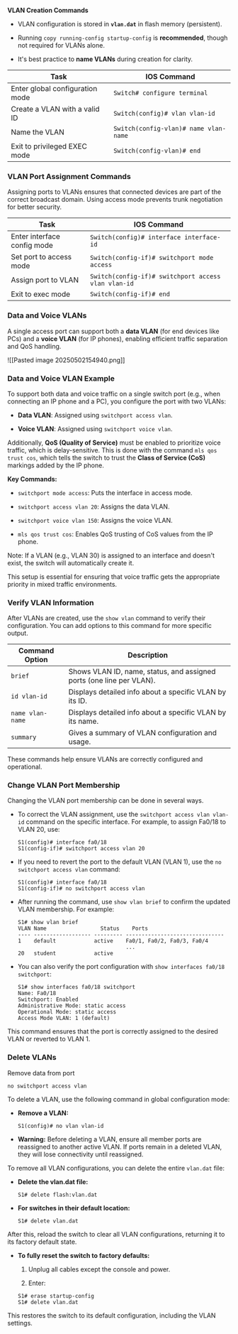 **VLAN Creation Commands**

- VLAN configuration is stored in **`vlan.dat`** in flash memory (persistent).
    
- Running `copy running-config startup-config` is **recommended**, though not required for VLANs alone.
    
- It's best practice to **name VLANs** during creation for clarity.
    

| **Task**                        | **IOS Command**                       |
| ------------------------------- | ------------------------------------- |
| Enter global configuration mode | `Switch# configure terminal`          |
| Create a VLAN with a valid ID   | `Switch(config)# vlan vlan-id`        |
| Name the VLAN                   | `Switch(config-vlan)# name vlan-name` |
| Exit to privileged EXEC mode    | `Switch(config-vlan)# end`            |

### VLAN Port Assignment Commands

Assigning ports to VLANs ensures that connected devices are part of the correct broadcast domain. Using access mode prevents trunk negotiation for better security.

| **Task**                    | **IOS Command**                                     |
| --------------------------- | --------------------------------------------------- |
| Enter interface config mode | `Switch(config)# interface interface-id`            |
| Set port to access mode     | `Switch(config-if)# switchport mode access`         |
| Assign port to VLAN         | `Switch(config-if)# switchport access vlan vlan-id` |
| Exit to exec mode           | `Switch(config-if)# end`                            |

### Data and Voice VLANs

A single access port can support both a **data VLAN** (for end devices like PCs) and a **voice VLAN** (for IP phones), enabling efficient traffic separation and QoS handling.


![[Pasted image 20250502154940.png]]

### Data and Voice VLAN Example

To support both data and voice traffic on a single switch port (e.g., when connecting an IP phone and a PC), you configure the port with two VLANs:

- **Data VLAN**: Assigned using `switchport access vlan`.
    
- **Voice VLAN**: Assigned using `switchport voice vlan`.
    

Additionally, **QoS (Quality of Service)** must be enabled to prioritize voice traffic, which is delay-sensitive. This is done with the command `mls qos trust cos`, which tells the switch to trust the **Class of Service (CoS)** markings added by the IP phone.

**Key Commands:**

- `switchport mode access`: Puts the interface in access mode.
    
- `switchport access vlan 20`: Assigns the data VLAN.
    
- `switchport voice vlan 150`: Assigns the voice VLAN.
    
- `mls qos trust cos`: Enables QoS trusting of CoS values from the IP phone.
    

Note: If a VLAN (e.g., VLAN 30) is assigned to an interface and doesn't exist, the switch will automatically create it.

This setup is essential for ensuring that voice traffic gets the appropriate priority in mixed traffic environments.

### Verify VLAN Information

After VLANs are created, use the `show vlan` command to verify their configuration. You can add options to this command for more specific output.

|**Command Option**|**Description**|
|---|---|
|`brief`|Shows VLAN ID, name, status, and assigned ports (one line per VLAN).|
|`id vlan-id`|Displays detailed info about a specific VLAN by its ID.|
|`name vlan-name`|Displays detailed info about a specific VLAN by its name.|
|`summary`|Gives a summary of VLAN configuration and usage.|

These commands help ensure VLANs are correctly configured and operational.


### Change VLAN Port Membership

Changing the VLAN port membership can be done in several ways.

- To correct the VLAN assignment, use the `switchport access vlan vlan-id` command on the specific interface. For example, to assign Fa0/18 to VLAN 20, use:
    
    ```
    S1(config)# interface fa0/18
    S1(config-if)# switchport access vlan 20
    ```
    
- If you need to revert the port to the default VLAN (VLAN 1), use the `no switchport access vlan` command:
    
    ```
    S1(config)# interface fa0/18
    S1(config-if)# no switchport access vlan
    ```
    
- After running the command, use `show vlan brief` to confirm the updated VLAN membership. For example:
    
    ```
    S1# show vlan brief
    VLAN Name                 Status    Ports
    ---- ------------------ --------- -------------------------------
    1    default            active    Fa0/1, Fa0/2, Fa0/3, Fa0/4
                                      ...
    20   student            active    
    ```
    
- You can also verify the port configuration with `show interfaces fa0/18 switchport`:
    
    ```
    S1# show interfaces fa0/18 switchport
    Name: Fa0/18
    Switchport: Enabled
    Administrative Mode: static access
    Operational Mode: static access
    Access Mode VLAN: 1 (default)
    ```
    

This command ensures that the port is correctly assigned to the desired VLAN or reverted to VLAN 1.


### Delete VLANs

Remove data from port 

```
no switchport access vlan
```

To delete a VLAN, use the following command in global configuration mode:

- **Remove a VLAN:**
    
    ```
    S1(config)# no vlan vlan-id
    ```
    
- **Warning:** Before deleting a VLAN, ensure all member ports are reassigned to another active VLAN. If ports remain in a deleted VLAN, they will lose connectivity until reassigned.
    

To remove all VLAN configurations, you can delete the entire `vlan.dat` file:

- **Delete the vlan.dat file:**
    
    ```
    S1# delete flash:vlan.dat
    ```
    
- **For switches in their default location:**
    
    ```
    S1# delete vlan.dat
    ```
    

After this, reload the switch to clear all VLAN configurations, returning it to its factory default state.

- **To fully reset the switch to factory defaults:**
    
    1. Unplug all cables except the console and power.
        
    2. Enter:
        
    
    ```
    S1# erase startup-config
    S1# delete vlan.dat
    ```
    

This restores the switch to its default configuration, including the VLAN settings.